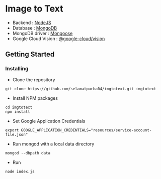 # Image to Text
- Backend : <a href="https://nodejs.org/en/">NodeJS</a>
- Database : <a href="https://www.mongodb.com/">MongoDB</a>
- MongoDB driver : <a href="http://mongoosejs.com/">Mongoose</a>
- Google Cloud Vision : <a href="https://www.npmjs.com/package/@google-cloud/vision">@google-cloud/vision</a>

## Getting Started

### Installing
- Clone the repository
```
git clone https://github.com/selamatpurba04/imgtotext.git imgtotext
```

- Install NPM packages
```
cd imgtotext
npm install
```

- Set Google Application Credentials
```
export GOOGLE_APPLICATION_CREDENTIALS="resources/service-account-file.json"
```

- Run mongod with a local data directory
```
mongod --dbpath data
```

- Run
```
node index.js
```
